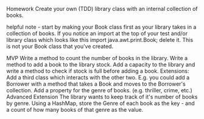 Homework
Create your own (TDD) library class with an internal collection of books.

helpful note - start by making your Book class first as your library takes in a collection of books. If you notice an import at the top of your test and/or library class which looks like this import java.awt.print.Book; delete it. This is not your Book class that you've created.

MVP
Write a method to count the number of books in the library.
Write a method to add a book to the library stock.
Add a capacity to the library and write a method to check if stock is full before adding a book.
Extensions:
Add a third class which interacts with the other two. E.g. you could add a Borrower with a method that takes a Book and moves to the Borrower's collection.
Add a property for the genre of books. (e.g. thriller, crime, etc.)
Advanced Extension
The library wants to keep track of it's number of books by genre. Using a HashMap, store the Genre of each book as the key - and a count of how many books of that genre as the value.
